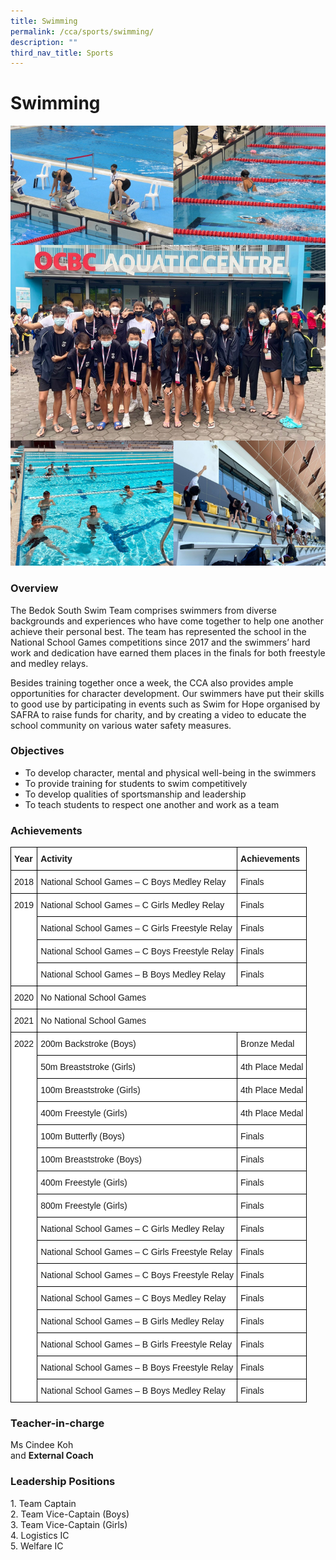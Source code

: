 ```yaml
---
title: Swimming
permalink: /cca/sports/swimming/
description: ""
third_nav_title: Sports
---
```

Swimming
========

![Swimming](/images/swimming.jpg)

### Overview

The Bedok South Swim Team comprises swimmers from diverse backgrounds and experiences who have come together to help one another achieve their personal best. The team has represented the school in the National School Games competitions since 2017 and the swimmers’ hard work and dedication have earned them places in the finals for both freestyle and medley relays.  

Besides training together once a week, the CCA also provides ample opportunities for character development. Our swimmers have put their skills to good use by participating in events such as Swim for Hope organised by SAFRA to raise funds for charity, and by creating a video to educate the school community on various water safety measures.

### Objectives

*   To develop character, mental and physical well-being in the swimmers
*   To provide training for students to swim competitively
*   To develop qualities of sportsmanship and leadership
*   To teach students to respect one another and work as a team

### Achievements

<style type="text/css">
.tg  {border-collapse:collapse;border-spacing:0;}
.tg td{border-color:black;border-style:solid;border-width:1px;font-family:Arial, sans-serif;font-size:14px;
  overflow:hidden;padding:10px 5px;word-break:normal;}
.tg th{border-color:black;border-style:solid;border-width:1px;font-family:Arial, sans-serif;font-size:14px;
  font-weight:normal;overflow:hidden;padding:10px 5px;word-break:normal;}
.tg .tg-dgl5{background-color:#FFF;font-weight:bold;text-align:left;vertical-align:top}
.tg .tg-ktyi{background-color:#FFF;text-align:left;vertical-align:top}
</style>
<table class="tg">
<thead>
  <tr>
    <th class="tg-dgl5">Year</th>
    <th class="tg-dgl5">Activity</th>
    <th class="tg-dgl5">Achievements</th>
  </tr>
</thead>
<tbody>
  <tr>
    <td class="tg-ktyi">2018</td>
    <td class="tg-ktyi">National School Games – C Boys Medley Relay</td>
    <td class="tg-ktyi">Finals</td>
  </tr>
  <tr>
    <td class="tg-ktyi" rowspan="4">2019</td>
    <td class="tg-ktyi">National School Games – C Girls Medley Relay</td>
    <td class="tg-ktyi">Finals</td>
  </tr>
  <tr>
    <td class="tg-ktyi">National School Games – C Girls Freestyle Relay</td>
    <td class="tg-ktyi">Finals</td>
  </tr>
  <tr>
    <td class="tg-ktyi">National School Games – C Boys Freestyle Relay</td>
    <td class="tg-ktyi">Finals</td>
  </tr>
  <tr>
    <td class="tg-ktyi">National School Games – B Boys Medley Relay</td>
    <td class="tg-ktyi">Finals</td>
  </tr>
  <tr>
    <td class="tg-ktyi">2020</td>
    <td class="tg-ktyi" colspan="2">No National School Games</td>
  </tr>
  <tr>
    <td class="tg-ktyi">2021</td>
    <td class="tg-ktyi" colspan="2">No National School Games</td>
  </tr>
  <tr>
    <td class="tg-ktyi" rowspan="16">2022<br> </td>
    <td class="tg-ktyi">200m Backstroke (Boys)</td>
    <td class="tg-ktyi">Bronze Medal</td>
  </tr>
  <tr>
    <td class="tg-ktyi">50m Breaststroke (Girls)</td>
    <td class="tg-ktyi">4th Place Medal</td>
  </tr>
  <tr>
    <td class="tg-ktyi">100m Breaststroke (Girls)</td>
    <td class="tg-ktyi">4th Place Medal</td>
  </tr>
  <tr>
    <td class="tg-ktyi">400m Freestyle (Girls)</td>
    <td class="tg-ktyi">4th Place Medal</td>
  </tr>
  <tr>
    <td class="tg-ktyi">100m Butterfly (Boys)</td>
    <td class="tg-ktyi">Finals</td>
  </tr>
  <tr>
    <td class="tg-ktyi">100m Breaststroke (Boys)</td>
    <td class="tg-ktyi">Finals</td>
  </tr>
  <tr>
    <td class="tg-ktyi">400m Freestyle (Girls)</td>
    <td class="tg-ktyi">Finals</td>
  </tr>
  <tr>
    <td class="tg-ktyi">800m Freestyle (Girls)</td>
    <td class="tg-ktyi">Finals</td>
  </tr>
  <tr>
    <td class="tg-ktyi">National School Games – C Girls Medley Relay</td>
    <td class="tg-ktyi">Finals</td>
  </tr>
  <tr>
    <td class="tg-ktyi">National School Games – C Girls Freestyle Relay</td>
    <td class="tg-ktyi">Finals</td>
  </tr>
  <tr>
    <td class="tg-ktyi">National School Games – C Boys Freestyle Relay</td>
    <td class="tg-ktyi">Finals</td>
  </tr>
  <tr>
    <td class="tg-ktyi">National School Games – C Boys Medley Relay</td>
    <td class="tg-ktyi">Finals</td>
  </tr>
  <tr>
    <td class="tg-ktyi">National School Games – B Girls Medley Relay</td>
    <td class="tg-ktyi">Finals</td>
  </tr>
  <tr>
    <td class="tg-ktyi">National School Games – B Girls Freestyle Relay</td>
    <td class="tg-ktyi">Finals</td>
  </tr>
  <tr>
    <td class="tg-ktyi">National School Games – B Boys Freestyle Relay</td>
    <td class="tg-ktyi">Finals</td>
  </tr>
  <tr>
    <td class="tg-ktyi">National School Games – B Boys Medley Relay</td>
    <td class="tg-ktyi">Finals</td>
  </tr>
</tbody>
</table>

### Teacher-in-charge


Ms Cindee Koh   
and <b>External Coach</b>

### Leadership Positions

1\.  Team Captain <br>
2\.  Team Vice-Captain (Boys) <br>
3\.  Team Vice-Captain (Girls) <br>
4\.  Logistics IC <br>
5\.  Welfare IC